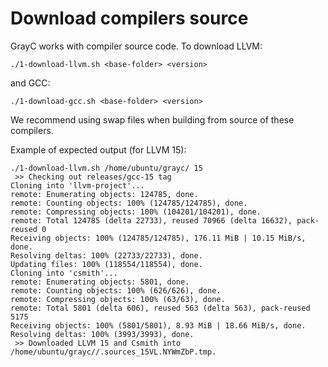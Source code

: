 # Download compilers source 

GrayC works with compiler source code. To download LLVM:
```
./1-download-llvm.sh <base-folder> <version>
```
and GCC:
```
./1-download-gcc.sh <base-folder> <version>
```

We recommend using swap files when building from source of these compilers.

Example of expected output (for LLVM 15):
```
./1-download-llvm.sh /home/ubuntu/grayc/ 15
 >> Checking out releases/gcc-15 tag
Cloning into 'llvm-project'...
remote: Enumerating objects: 124785, done.
remote: Counting objects: 100% (124785/124785), done.
remote: Compressing objects: 100% (104201/104201), done.
remote: Total 124785 (delta 22733), reused 70966 (delta 16632), pack-reused 0
Receiving objects: 100% (124785/124785), 176.11 MiB | 10.15 MiB/s, done.
Resolving deltas: 100% (22733/22733), done.
Updating files: 100% (118554/118554), done.
Cloning into 'csmith'...
remote: Enumerating objects: 5801, done.
remote: Counting objects: 100% (626/626), done.
remote: Compressing objects: 100% (63/63), done.
remote: Total 5801 (delta 606), reused 563 (delta 563), pack-reused 5175
Receiving objects: 100% (5801/5801), 8.93 MiB | 18.66 MiB/s, done.
Resolving deltas: 100% (3993/3993), done.
 >> Downloaded LLVM 15 and Csmith into /home/ubuntu/grayc//.sources_15VL.NYWmZbP.tmp.
```
